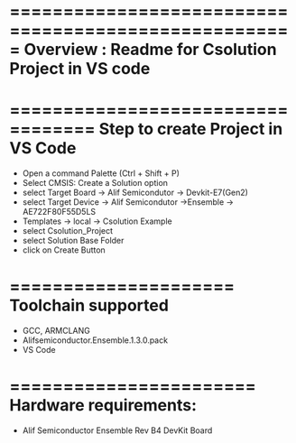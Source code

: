 =====================================================
 Overview : Readme for Csolution Project in VS code
=====================================================

==================================
Step to create Project in VS Code
==================================

- Open a command Palette (Ctrl + Shift + P)
- Select CMSIS: Create a Solution option
- select Target Board -> Alif Semicondutor -> Devkit-E7(Gen2)
- select Target Device -> Alif Semicondutor ->Ensemble -> AE722F80F55D5LS
- Templates -> local -> Csolution Example 
- select Csolution_Project
- select Solution Base Folder
- click on Create Button


=====================
 Toolchain supported
=====================
- GCC, ARMCLANG
- Alifsemiconductor.Ensemble.1.3.0.pack
- VS Code

=======================
 Hardware requirements:
=======================
- Alif Semiconductor Ensemble Rev B4 DevKit Board




